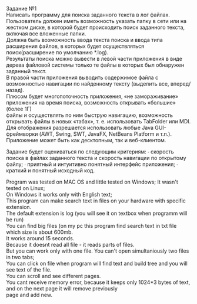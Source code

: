 Задание №1<br>
Написать программу для поиска заданного текста в лог файлах.<br>
Пользователь должен иметь возможность указать папку в сети или на жестком диске, в которой будет происходить поиск заданного текста, включая все вложенные папки.<br>
Должна быть возможность ввода текста поиска и ввода типа расширения файлов, в которых будет осуществляться поиск(расширение по умолчанию *.log).<br>
Результаты поиска можно вывести в левой части приложения в виде дерева файловой системы только те файлы в которых был обнаружен заданный текст.<br>
В правой части приложения выводить содержимое файла с возможностью навигации по найденному тексту (выделить все, вперед/назад).<br>
Плюсом будет многопоточность приложения, «не замораживание» приложения на время поиска, возможность открывать «большие» (более 1Г) <br>файлы и осуществлять по ним быструю навигацию, возможность открывать файлы в новых «табах», т. е. использовать TabFolder или MDI.
<br>Для отображения разрешается использовать любые Java GUI-фреймворки (AWT, Swing, SWT, JavaFX, NetBeans Platform и т.п.).<br>
Приложение может быть как десктопным, так и веб-клиентом.
 
Задание будет оцениваться по следующим критериям:
∙  скорость поиска в файлах заданного текста и скорость навигации по открытому файлу;
∙  приятный и интуитивно понятный интерфейс приложения;
∙  краткий и понятный исходный код.

Program was tested on MAC OS and little tested on Windows; It wasn't tested on Linux;<br>
On Windows it works only with English text;<br>
This program can make search text in files on your hardware with specific extension.<br>
The default extension is log (you will see it on textbox when programm will be run)<br>
You can find big files (on my pc this program find search text in txt file which size is about 600mb.<br>
 It works around 15 seconds.<br> Because it doesnt read all file - it reads parts of files.<br>
 But you can work only with one file. You can't open simultaniously two files in two tabs; <br>
 You can click on file when program will find text and build tree and you will see text of the file.<br>
 You can scroll and see different pages.<br>
 You cant receive memory error, because it keeps only 1024*3 bytes of text, and on the next page it will remove previously
 <br> page and add new.
